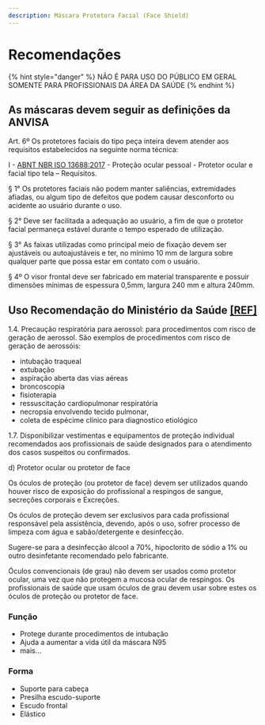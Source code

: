 ```yaml
---
description: Máscara Protetora Facial (Face Shield)
---
```


# Recomendações

{% hint style="danger" %}
NÃO É PARA USO DO PÚBLICO EM GERAL  
SOMENTE PARA PROFISSIONAIS DA ÁREA DA SAÚDE
{% endhint %}

## As máscaras devem seguir as definições da ANVISA 

Art. 6º Os protetores faciais do tipo peça inteira devem atender aos requisitos estabelecidos na seguinte norma técnica:

I - [ABNT NBR ISO 13688:2017](https://www.abntcatalogo.com.br/norma.aspx?ID=369818) - Proteção ocular pessoal - Protetor ocular e facial tipo tela – Requisitos.

§ 1° Os protetores faciais não podem manter saliências, extremidades afiadas, ou algum tipo de defeitos que podem causar desconforto ou acidente ao usuário durante o uso.

§ 2° Deve ser facilitada a adequação ao usuário, a fim de que o protetor facial permaneça estável durante o tempo esperado de utilização.

§ 3° As faixas utilizadas como principal meio de fixação devem ser ajustáveis ou autoajustáveis e ter, no mínimo 10 mm de largura sobre qualquer parte que possa estar em contato com o usuário.

§ 4º O visor frontal deve ser fabricado em material transparente e possuir dimensões mínimas de espessura 0,5mm, largura 240 mm e altura 240mm.

## Uso Recomendação do Ministério da Saúde [\[REF\]](http://www.saude.sp.gov.br/resources/ccd/materiais-de-comunicacao/coronaviirus/documento_tecnico_da_dv_hosp_medidas_de_prevencao_infeccao_hospitalar_coronavirus_29.01.2020-rev.pdf)

1.4. Precaução respiratória para aerossol: para procedimentos com risco de geração de aerossol. São exemplos de procedimentos com risco de geração de aerossóis:

* intubação traqueal
* extubação
* aspiração aberta das vias aéreas
* broncoscopia
* fisioterapia
* ressuscitação cardiopulmonar respiratória
* necropsia envolvendo tecido pulmonar,
* coleta de espécime clínico para diagnostico etiológico  

1.7. Disponibilizar vestimentas e equipamentos de proteção individual recomendados aos profissionais de saúde designados para o atendimento dos casos suspeitos ou confirmados.  

d\) Protetor ocular ou protetor de face

Os óculos de proteção \(ou protetor de face\) devem ser utilizados quando houver risco de exposição do profissional a respingos de sangue, secreções corporais e Excreções.

Os óculos de proteção devem ser exclusivos para cada profissional responsável pela assistência, devendo, após o uso, sofrer processo de limpeza com água e sabão/detergente e desinfecção.

Sugere-se para a desinfecção álcool a 70%, hipoclorito de sódio a 1% ou outro desinfetante recomendado pelo fabricante.

Óculos convencionais \(de grau\) não devem ser usados como protetor ocular, uma vez que não protegem a mucosa ocular de respingos. Os profissionais de saúde que usam óculos de grau devem usar sobre estes os óculos de proteção ou protetor de face.  

### Função 

* Protege durante procedimentos de intubação 
* Ajuda a aumentar a vida útil da máscara N95
* mais...

### Forma 

* Suporte para cabeça
* Presilha escudo-suporte
* Escudo frontal
* Elástico

  
  


